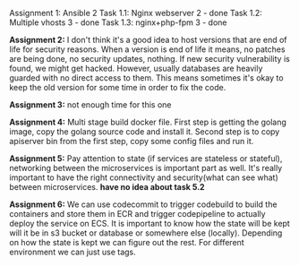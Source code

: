 Assignment 1: Ansible 2
Task 1.1: Nginx webserver 2 - done
Task 1.2: Multiple vhosts 3 - done 
Task 1.3: nginx+php-fpm 3 - done






**Assignment 2:**
I don't think it's a good idea to host versions that are end of life for security reasons. When a version is end of life it means, no patches are being done, no security updates, nothing. If new security vulnerability is found, we might get hacked. However, usually databases are heavily guarded with no direct access to them. This means sometimes it's okay to keep the old version for some time in order to fix the code. 


**Assignment 3:** not enough time for this one



**Assignment 4:** Multi stage build docker file. First step is getting the golang image, copy the golang source code and install it. Second step is to copy apiserver bin  from the first step, copy some  config files and run it.


**Assignment 5:** Pay attention to state (if services are stateless or stateful), networking between the microservices is important part as well. It's really important to have the right connectivity and  security(what can see what) between microservices.
**have no idea about task 5.2**


**Assignment 6:** We can use codecommit to trigger  codebuild to build the containers and store them in ECR and trigger codepipeline to actually deploy  the service on ECS. It is important to know how the state will be kept will it be in s3 bucket or database or somewhere else (locally). Depending on how the state is kept we can figure out the rest. For different environment we can just use tags.
